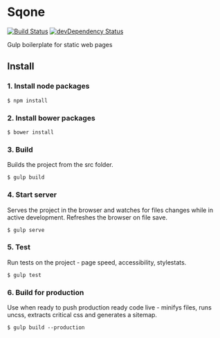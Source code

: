 # Sqone

[![Build Status](https://travis-ci.org/alistairtweedie/sqone.svg?branch=master)](https://travis-ci.org/alistairtweedie/sqone)
[![devDependency Status](https://david-dm.org/alistairtweedie/sqone/dev-status.svg)](https://david-dm.org/alistairtweedie/sqone#info=devDependencies)


Gulp boilerplate for static web pages

## Install

### 1. Install node packages

	$ npm install

### 2. Install bower packages

	$ bower install

### 3. Build

Builds the project from the src folder.

	$ gulp build

### 4. Start server

Serves the project in the browser and watches for files changes while in active development. Refreshes the browser on file save.

	$ gulp serve

### 5. Test 

Run tests on the project - page speed, accessibility, stylestats.

    $ gulp test

### 6. Build for production

Use when ready to push production ready code live - minifys files, runs uncss, extracts critical css and generates a sitemap.

    $ gulp build --production
